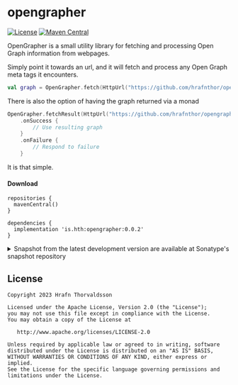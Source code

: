 # opengrapher

[![License](https://img.shields.io/badge/License-Apache%202.0-blue)](https://choosealicense.com/licenses/apache-2.0/)
[![Maven Central](https://img.shields.io/maven-central/v/is.hth/opengrapher?color=blue)](https://central.sonatype.com/artifact/is.hth/opengrapher/0.0.1)


OpenGrapher is a small utility library for fetching and processing Open Graph information from webpages.

Simply point it towards an url, and it will fetch and process any Open Graph meta tags it encounters.

```kotlin
val graph = OpenGrapher.fetch(HttpUrl("https://github.com/hrafnthor/opengrapher"))
```

There is also the option of having the graph returned via a monad

```kotlin
OpenGrapher.fetchResult(HttpUrl("https://github.com/hrafnthor/opengrapher"))
    .onSuccess {
        // Use resulting graph
    }
    .onFailure {
        // Respond to failure
    }
```

It is that simple.

#### Download

```
repositories {
  mavenCentral()
}

dependencies {
  implementation 'is.hth:opengrapher:0.0.2'
}
```

<details>
<summary>Snapshot from the latest development version are available at Sonatype's snapshot repository</summary>
<p>

```
repositories {
  mavenCentral()
  maven {
    url 'https://s01.oss.sonatype.org/content/repositories/snapshots/'
  }
}

dependencies {
  implementation 'is.hth:opengrapher:0.0.2-SNAPSHOT'
}
```

</p>
</details>


License
-------

    Copyright 2023 Hrafn Thorvaldsson

    Licensed under the Apache License, Version 2.0 (the "License");
    you may not use this file except in compliance with the License.
    You may obtain a copy of the License at

       http://www.apache.org/licenses/LICENSE-2.0

    Unless required by applicable law or agreed to in writing, software
    distributed under the License is distributed on an "AS IS" BASIS,
    WITHOUT WARRANTIES OR CONDITIONS OF ANY KIND, either express or implied.
    See the License for the specific language governing permissions and
    limitations under the License.
